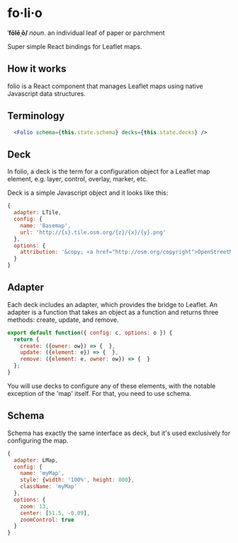 # fo·li·o

**ˈfōlēˌō/**
*noun*. an individual leaf of paper or parchment


Super simple React bindings for Leaflet maps.


## How it works

folio is a React component that manages Leaflet maps using native Javascript data structures.

## Terminology


```jsx
  <Folio schema={this.state.schema} decks={this.state.decks} />
```

## Deck

In folio, a deck is the term for a configuration object for a Leaflet map element, e.g. layer, control, overlay, marker, etc.

Deck is a simple Javascript object and it looks like this:

```javascript
{
  adapter: LTile,
  config: {
    name: 'Basemap',
    url: 'http://{s}.tile.osm.org/{z}/{x}/{y}.png'
  },
  options: {
    attribution: '&copy; <a href="http://osm.org/copyright">OpenStreetMap</a> contributors'
  }
}
```

## Adapter

Each deck includes an adapter, which provides the bridge to Leaflet. An adapter is a function that takes an object as a function and returns three methods: create, update, and remove.

```javascript
export default function({ config: c, options: o }) {
  return {
    create: ({owner: ow}) => {  },
    update: ({element: e}) => {  },
    remove: ({element: e, owner: ow}) => {  }
  };
}
```

You will use decks to configure any of these elements, with the notable exception of the 'map' itself. For that, you need to use schema.

## Schema

Schema has exactly the same interface as deck, but it's used exclusively for configuring the map.

```javascript
{
  adapter: LMap,
  config: {
    name: 'myMap',
    style: {width: '100%', height: 800},
    className: 'myMap'
  },
  options: {
    zoom: 13,
    center: [51.5, -0.09],
    zoomControl: true
  }
}
```
